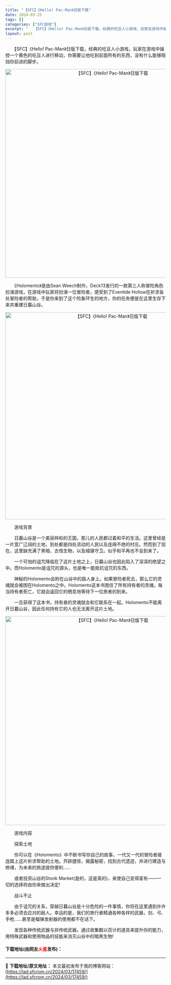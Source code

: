 ```yaml
---
title: "【SFC】《Hello! Pac-Man》日版下载"
date: 2024-03-25
tags: []
categories: ["SFC游戏"]
excerpt: "　　【SFC】《Hello! Pac-Man》日版下载，经典的吃豆人小游戏，玩家在游戏中操控一个黄色的吃豆人进行移动，你需要让他吃到前面所有的东西，没有什么能够阻挡你前进的脚步。 　　《Holomento》是由Sean Weech制作，Deck13发行的一款第三人称冒险角色扮演游戏，在游戏中玩家将扮&hellip;"
layout: post
---
```


 <p>　　【SFC】《Hello! Pac-Man》日版下载，经典的吃豆人小游戏，玩家在游戏中操控一个黄色的吃豆人进行移动，你需要让他吃到前面所有的东西，没有什么能够阻挡你前进的脚步。</p> <p align="center"><img align="" border="0" src="https://lad.sfcrom.cn/wp-content/uploads/2024/03/20240324_6600ba0339c67.png" width="655" alt="【SFC】《Hello! Pac-Man》日版下载" /></p> <p>　　《Holomento》是由Sean Weech制作，Deck13发行的一款第三人称冒险角色扮演游戏，在游戏中玩家将扮演一位冒险者，感受到了Eventide Hollow在祈求各处冒险者的帮助，于是你来到了这个险象环生的地方，你的任务便是在这里生存下来并重建日暮山谷。</p> <p align="center"><img align="" border="0" src="https://lad.sfcrom.cn/wp-content/uploads/2024/03/20240324_6600ba0465159.png" width="650" alt="【SFC】《Hello! Pac-Man》日版下载" /></p> <p>　　游戏背景</p> <p>　　日暮山谷是一个美丽祥和的王国，那儿的人民都过着和平的生活。这里曾经是一片宽广辽阔的土地，到处都是四处流动的人民以及连绵不绝的村庄。然而到了现在，这里缺充满了黑暗、古怪生物，以及城镇守卫。似乎和平再也不会到来了。</p> <p>　　一个可怕的诅咒降临在了这片土地之上，日暮山谷也因此陷入了深深的绝望之中。而Holomento是诅咒的源头，也是唯一能抵抗诅咒的东西。</p> <p>　　神秘的Holomento会附在山谷中的路人身上。如果冒险者死去，那么它的灵魂就会被困在Holomento之中。Holomento这本书困住了所有持有者的灵魂，每当持有者死亡，它就会返回它的栖息地等待下一位旅者的到来。</p> <p>　　一旦获得了这本书，持有者的灵魂就会和它联系在一起。Holomento不能离开日暮山谷，因此任何持有它的人也无法离开这片土地。</p> <p align="center"><img align="" border="0" src="https://lad.sfcrom.cn/wp-content/uploads/2024/03/20240324_6600ba059095b.png" width="656" alt="【SFC】《Hello! Pac-Man》日版下载" /></p> <p>　　游戏内容</p> <p>　　探索土地</p> <p>　　你可以在《Holomento》中不断书写你自己的故事，一代又一代的冒险者接连踏上这片祈求帮助的土地。开辟捷径，揭露秘密，找到古代遗迹，并进行建造与修缮，为未来的旅途提供便利&hellip;&hellip;</p> <p>　　或者投资山谷的Stonk Market(是的，这是真的)，来使自己变得富有&mdash;&mdash;一切的选择将由你来做出决定!</p> <p>　　战斗不止</p> <p>　　由于诅咒的关系，穿越日暮山谷是十分危险的一件事情，你将在这里遇到许许多多必须去应对的敌人。幸运的是，我们的旅行者精通各种各样的武器，剑、弓、手枪&hellip;&hellip;甚至是榴弹发射器的使用都不在话下。</p> <p>　　发现各种传统武器与非传统武器。通过收集数以百计的道具来提升你的能力，用特殊武器和使用物品的技能来消灭山谷中的暗黑生物!</p> <p><h4>下载地址(由网友<font color="red">火星</font>发布)：</h4></p> 

---
📖 **下载地址/原文地址：** 本文最初发布于我的博客网站：[https://lad.sfcrom.cn/2024/03/17459/](https://lad.sfcrom.cn/2024/03/17459/)
